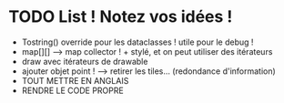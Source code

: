 # TODO List ! Notez vos idées !

- Tostring() override pour les dataclasses ! utile pour le debug !
- map[][] --> map collector ! + stylé, et on peut utiliser des itérateurs
- draw avec itérateurs de drawable
- ajouter objet point ! --> retirer les tiles... (redondance d'information)
- TOUT METTRE EN ANGLAIS
- RENDRE LE CODE PROPRE